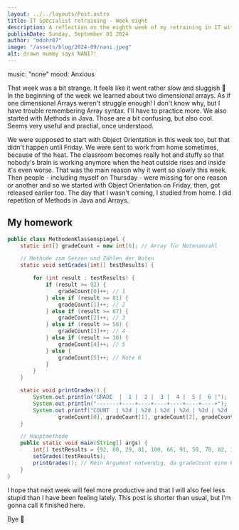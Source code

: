 ```yaml
---
layout: ../../layouts/Post.astro
title: IT Specialist retraining - Week eight
description: A reflection on the eighth week of my retraining in IT with Object Orientation in Java 
publishDate: Sunday, September 01 2024
author: "mdohr07"
image: "/assets/blog/2024-09/nani.jpeg"
alt: drawn mummy says NANI?!
---
```

music: "none"
mood: Anxious

That week was a bit strange. It feels like it went rather slow and sluggish 🐌 
In the beginning of the week we learned about two dimensional arrays. As if one dimensional Arrays weren't struggle enough! I don't know why, but I have trouble remembering Array syntax. I'll have to practice more. We also started with Methods in Java. Those are a bit confusing, but also cool. Seems very useful and practial, once understood. 

We were supposed to start with Object Orientation in this week too, but that didn't happen until Friday. We were sent to work from home sometimes, because of the heat. The classroom becomes really hot and stuffy so that nobody's brain is working anymore when the heat outside rises and inside it's even worse. That was the main reason why it went so slowly this week. Then people - including myself on Thursday - were missing for one reason or another and so we started with Object Orientation on Friday, then, got released earlier too. The day that I wasn't coming, I studied from home. I did repetition of Methods in Java and Arrays.

## My homework

```java
public class MethodenKlassenspiegel {
    static int[] gradeCount = new int[6]; // Array für Notenanzahl

    // Methode zum Setzen und Zählen der Noten
    static void setGrades(int[] testResults) {

        for (int result : testResults) {
            if (result >= 92) {
                gradeCount[0]++; // 1
            } else if (result >= 81) {
                gradeCount[1]++; // 2
            } else if (result >= 67) {
                gradeCount[2]++; // 3
            } else if (result >= 50) {
                gradeCount[3]++; // 4
            } else if (result >= 30) {
                gradeCount[4]++; // 5
            } else {
                gradeCount[5]++; // Note 6
            }
        }
    }

    static void printGrades() {
        System.out.println("GRADE  |  1 |  2 |  3 |  4 |  5 |  6 |");
        System.out.println("-------+----+----+----+----+----+----+");
        System.out.printf("COUNT  | %2d | %2d | %2d | %2d | %2d | %2d |\n",
                gradeCount[0], gradeCount[1], gradeCount[2], gradeCount[3], gradeCount[4], gradeCount[5]);
    }
```

```java
    // Hauptmethode
    public static void main(String[] args) {
        int[] testResults = {92, 80, 29, 81, 100, 66, 91, 50, 70, 82, 30, 85, 96, 67};
        setGrades(testResults);
        printGrades(); // Kein Argument notwendig, da gradeCount eine Klassenvariable ist
    }
}
```

I hope that next week will feel more productive and that I will also feel less stupid than I have been feeling lately. This post is shorter than usual, but I'm gonna call it finished here. 

Bye 👋